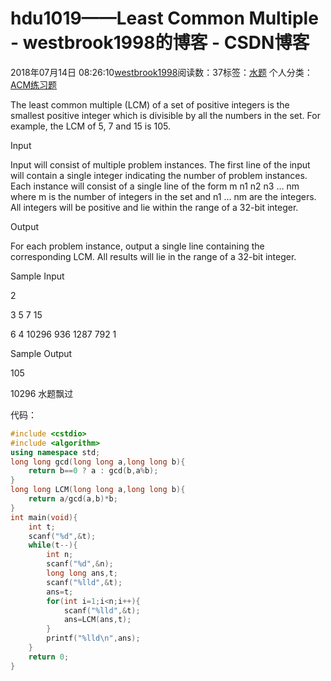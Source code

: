 # hdu1019——Least Common Multiple - westbrook1998的博客 - CSDN博客





2018年07月14日 08:26:10[westbrook1998](https://me.csdn.net/westbrook1998)阅读数：37标签：[水题](https://so.csdn.net/so/search/s.do?q=水题&t=blog)
个人分类：[ACM练习题](https://blog.csdn.net/westbrook1998/article/category/7652684)









> 
The least common multiple (LCM) of a set of positive integers is the smallest positive integer which is divisible by all the numbers in the set. For example, the LCM of 5, 7 and 15 is 105.  

  Input 

  Input will consist of multiple problem instances. The first line of the input will contain a single integer indicating the number of problem instances. Each instance will consist of a single line of the form m n1 n2 n3 … nm where m is the number of integers in the set and n1 … nm are the integers. All integers will be positive and lie within the range of a 32-bit integer.  

  Output 

  For each problem instance, output a single line containing the corresponding LCM. All results will lie in the range of a 32-bit integer.  

  Sample Input 

  2 

  3 5 7 15 

  6 4 10296 936 1287 792 1 

  Sample Output 

  105 

  10296
水题飘过

代码：

```cpp
#include <cstdio>
#include <algorithm>
using namespace std;
long long gcd(long long a,long long b){
    return b==0 ? a : gcd(b,a%b);
}
long long LCM(long long a,long long b){
    return a/gcd(a,b)*b;
}
int main(void){
    int t;
    scanf("%d",&t);
    while(t--){
        int n;
        scanf("%d",&n);
        long long ans,t;
        scanf("%lld",&t);
        ans=t;
        for(int i=1;i<n;i++){
            scanf("%lld",&t);
            ans=LCM(ans,t);
        }
        printf("%lld\n",ans);
    }
    return 0;
}
```





